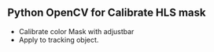 <h2> Python OpenCV for Calibrate HLS mask  </h2>
<ul>
  <li>Calibrate color Mask with adjustbar</li>
  <li>Apply to tracking object.</li>
